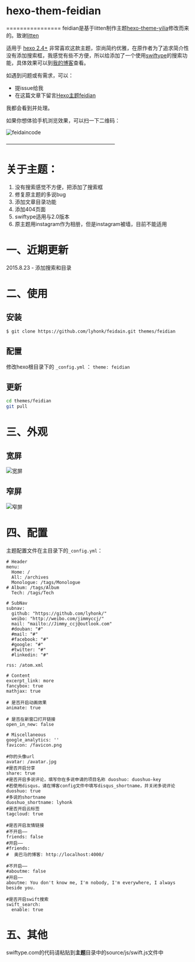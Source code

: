 # hexo-them-feidian
================
feidian是基于litten制作主题[hexo-theme-yilia](http://litten.github.io/2014/08/31/hexo-theme-yilia/)修改而来的。致谢[litten](http://litten.github.io/)

适用于 [hexo 2.4+](https://github.com/tommy351/hexo)
非常喜欢这款主题，崇尚简约优雅，在原作者为了追求简介性没有添加搜索框，我感觉有些不方便，所以给添加了一个使用[swiftype](http://www.swiftype.com/)的搜索功能，具体效果可以到[我的博客](http://feidian.click/)查看。           
 
如遇到问题或有需求，可以：
* 提issue给我
* 在这篇文章下留言[Hexo主题feidian](http://feidian.click/2015/08/23/hexo-them-feidian/)


我都会看到并处理。

如果你想体验手机浏览效果，可以扫一下二维码：

![feidaincode](http://feidian.click/blogimg/feidianerweima.png)

—————————————————————

# 关于主题：

1. 没有搜索感觉不方便，把添加了搜索框  
2. 修复原主题的多说bug
3. 添加文章目录功能   
4. 添加404页面
5. swiftype适用与2.0版本
6. 原主题用instagram作为相册，但是instagram被墙，目前不能适用

# 一、近期更新

2015.8.23 - 添加搜索和目录

# 二、使用

## 安装

``` bash
$ git clone https://github.com/lyhonk/feidain.git themes/feidian
```

## 配置

修改hexo根目录下的 `_config.yml` ： `theme: feidian`

## 更新

``` bash
cd themes/feidian
git pull
```

#  三、外观

## **宽屏**
![宽屏](http://feidian.click/blogimg/kuang.png)        

## **窄屏**
![窄屏](http://feidian.click/blogimg/zhai.png)     

# 四、配置

主题配置文件在主目录下的`_config.yml`：

```
# Header
menu:
  Home: /
  All: /archives
  Monologue: /tags/Monologue
# Album: /tags/Album
  Tech: /tags/Tech

# SubNav
subnav:
  github: "https://github.com/lyhonk/"
  weibo: "http://weibo.com/jimmyccj/"
  mail: "mailto://Jimmy_ccj@outlook.com"
  #douban: "#"
  #mail: "#"
  #facebook: "#"
  #google: "#"
  #twitter: "#"
  #linkedin: "#"

rss: /atom.xml

# Content
excerpt_link: more
fancybox: true
mathjax: true

# 是否开启动画效果
animate: true

# 是否在新窗口打开链接
open_in_new: false

# Miscellaneous
google_analytics: ''
favicon: /favicon.png

#你的头像url
avatar: /avatar.jpg
#是否开启分享
share: true
#是否开启多说评论，填写你在多说申请的项目名称 duoshuo: duoshuo-key
#若使用disqus，请在博客config文件中填写disqus_shortname，并关闭多说评论
duoshuo: true
#多说的shortname
duoshuo_shortname: lyhonk
#是否开启云标签
tagcloud: true

#是否开启友情链接
#不开启——
friends: false
#开启——
#friends:
#  奥巴马的博客: http://localhost:4000/

#不开启——
#aboutme: false
#开启——
aboutme: You don't know me, I'm nobody, I'm everywhere, I always beside you. 

#是否开启swift搜索
swift_search:
  enable: true

```
# 五、其他

swiftype.com的代码请粘贴到**主题**目录中的source/js/swift.js文件中
